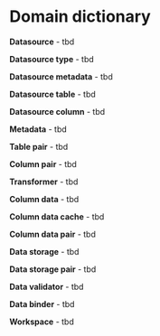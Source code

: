 # Domain dictionary

**Datasource** - tbd

**Datasource type** - tbd

**Datasource metadata** - tbd

**Datasource table** - tbd

**Datasource column** - tbd

**Metadata** - tbd

**Table pair** - tbd

**Column pair** - tbd

**Transformer** - tbd

**Column data** - tbd

**Column data cache** - tbd

**Column data pair** - tbd

**Data storage** - tbd

**Data storage pair** - tbd

**Data validator** - tbd

**Data binder** - tbd

**Workspace** - tbd